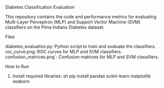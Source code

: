 Diabetes Classification Evaluation

This repository contains the code and performance metrics for evaluating Multi-Layer Perceptron (MLP) and Support Vector Machine (SVM) classifiers on the Pima Indians Diabetes dataset.

Files

diabetes_evaluation.py: Python script to train and evaluate the classifiers.
roc_curve.png: ROC curves for MLP and SVM classifiers.
confusion_matrices.png`: Confusion matrices for MLP and SVM classifiers.

How to Run

1. Install required libraries:
   sh
   pip install pandas scikit-learn matplotlib seaborn
